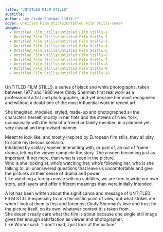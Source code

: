 ```yaml
---
title: "UNTITLED FILM STILLS"
subtitle:
author: "by Cindy Sherman (1954-)"
cover: Untitled_Film_Stills/Untitled Film Stills-cover
images:
  - Untitled_Film_Stills/Untitled Film Stills-1
  - Untitled_Film_Stills/Untitled Film Stills-2
  - Untitled_Film_Stills/Untitled Film Stills-3
  - Untitled_Film_Stills/Untitled Film Stills-4
  - Untitled_Film_Stills/Untitled Film Stills-5
  - Untitled_Film_Stills/Untitled Film Stills-6
  - Untitled_Film_Stills/Untitled Film Stills-7
  - Untitled_Film_Stills/Untitled Film Stills-8
  - Untitled_Film_Stills/Untitled Film Stills-9
  - Untitled_Film_Stills/Untitled Film Stills-10
---
```

UNTITLED FILM STILLS, a series of black and white photographs, taken between 1977 and 1980 were Cindy Sherman first real work as a professional artist and photographer, and yet became her most recognized and without a doubt one of the most influential work in recent art. 

She imagined, modeled, styled, made-up and photographed all the characters herself, mostly in her flats and the streets of New York, occasionally with the help of a friend or family member, in a planned yet very casual and improvised manner.

Meant to look like, and mostly inspired by European film stills, they all play to some mysterious scenario.  
Inhabited by solitary women interacting with, or part of, an out of frame drama, letting the viewer complete the story.  The unseen becoming just as important, if not more,  than what is seen in the picture.   
Who is she looking at, who’s watching her, who’s following her, who is she talking to, all unanswered questions that leave us uncomfortable and give the pictures all their sense of drama and power.  
Like watching a foreign movie with no subtitles, we are free to write our own story, add layers and offer different meanings than were initially intended.

A lot has been written about the significance and message of UNTITLED FILM STILLS  especially from a feministic point of view, but what strikes me when I look at them is first and foremost Cindy Sherman's love and trust for the picture itself, on its own, whatever context it is taken from.  
She doesn’t really care what the film is about because one single still image gives her enough satisfaction as viewer and  photographer.  
Like Warhol said: “I don’t read, I just look at the picture"
